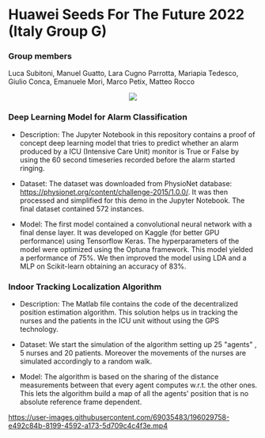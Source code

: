 # Huawei Seeds For The Future 2022 (Italy Group G)

### Group members 
Luca Subitoni, Manuel Guatto, Lara Cugno Parrotta, Mariapia Tedesco, Giulio Conca, Emanuele Mori, Marco Petix, Matteo Rocco

<p align="center">
   <img src="https://user-images.githubusercontent.com/69035483/210620086-01ca8806-3d31-4dc3-8169-02a65c315500.png"/>
</p>

### Deep Learning Model for Alarm Classification

- Description: The Jupyter Notebook in this repository contains a proof of concept deep learning model that tries to predict whether an alarm produced by a ICU (Intensive Care Unit) monitor is True or False by using the 60 second timeseries recorded before the alarm started ringing.

- Dataset: The dataset was downloaded from PhysioNet database: https://physionet.org/content/challenge-2015/1.0.0/.
It was then processed and simplified for this demo in the Jupyter Notebook. The final dataset contained 572 instances.

- Model: The first model contained a convolutional neural network with a final dense layer. It was developed on Kaggle (for better GPU performance) using Tensorflow Keras. The hyperparameters of the model were optimized using the Optuna framework. This model yielded a performance of 75%. We then improved the model using LDA and a MLP on Scikit-learn obtaining an accuracy of 83%.

### Indoor Tracking Localization Algorithm

- Description: The Matlab file contains the code of the decentralized position estimation algorithm. This solution helps us in tracking the nurses and the patients in the ICU unit without using the GPS technology.

- Dataset: We start the simulation of the algorithm setting up 25 "agents" , 5 nurses and 20 patients. Moreover the movements of the nurses are simulated accordingly to a random walk.

- Model: The algorithm is based on the sharing of the distance measurements between that every agent computes w.r.t. the other ones. This lets the algorithm build a map of all the agents' position that is no absolute reference frame dependent.


https://user-images.githubusercontent.com/69035483/196029758-e492c84b-8199-4592-a173-5d709c4c4f3e.mp4
